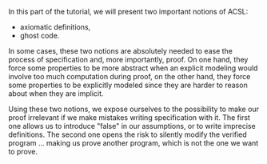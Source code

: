 In this part of the tutorial, we will present two important notions of ACSL:

- axiomatic definitions,
- ghost code.

In some cases, these two notions are absolutely needed to ease the process of
specification and, more importantly, proof. On one hand, they force some
properties to be more abstract when an explicit modeling would involve too much
computation during proof, on the other hand, they force some properties to be
explicitly modeled since they are harder to reason about when they are implicit.

Using these two notions, we expose ourselves to the possibility to make our
proof irrelevant if we make mistakes writing specification with it. The first
one allows us to introduce "false" in our assumptions, or to write imprecise
definitions. The second one opens the risk to silently modify the verified
program ... making us prove another program, which is not the one we want to
prove.